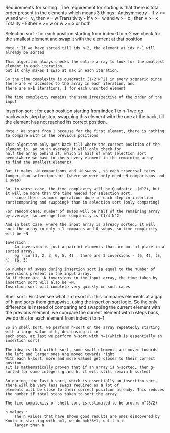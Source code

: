 Requirements for sorting :
    The requirement for sorting is that there is total order present in the elements which means 3 things :
        Antisymmetry - If v <= w and w <= v, then v = w
        Transitivity - If v >= w and w >= x , then v >= x
        Totality - Either v >= w or w >= x or both


Selection sort :
    for each position starting from index 0 to n-2
        we check for the smallest element and swap it with the element at that position

    Note : If we have sorted till idx n-2, the element at idx n-1 will already be sorted
    
    This algorithm always checks the entire array to look for the smallest element in each iteration, 
    but it only makes 1 swap at max in each iteration.

    So the time complexity is quadratic (1/2 N^2) in every scenario since there are ~n accesses to the array in each iteration, and
    there are n-1 iterations, 1 for each unsorted element

    The time complexity remains the same irrespective of the order of the input

Insertion sort :
    for each position starting from index 1 to n-1
        we go backwards step by step, swapping this element with the one at the back, till the element has not reached its 
        correct position.

    Note : We start from 1 because for the first element, there is nothing to compare with in the previous positions

    This algorithm only goes back till where the correct position of the element is, so on an average it will only check for 
    half the array behind it, which is half of what selection sort needs(where we have to check every element in the remaining array
    to find the smallest element)

    But it makes ~N comparisons and ~N swaps , so each traversal takes longer than selection sort (where we were only need ~N comparisons and 1 swap)

    So, in worst case, the time complexity will be Quadratic ~(N^2), but it will be more than the time needed for selection sort, 
        since there is more operations done in each step in insertion sort(comparing and swapping) than in selection sort (only comparing) 

    For random case, number of swaps will be half of the remaining array by average, so average time complecity is (1/4 N^2)

    And in best case, where the input array is already sorted, it will sort the array in only n-1 compares and 0 swaps, so time complexity will be ~N

    Inversion :
        An inversion is just a pair of elements that are out of place in a sorted array. 
        eg - in [1, 2, 3, 6, 5, 4] , there are 3 inversions - (6, 4), (5, 4), (6, 5) 

    So number of swaps during insertion sort is equal to the number of inversions present in the input array.
    So if there are ~N inversions in the input array, the time taken by insertion sort will also be ~N. 
    Insertion sort will complete very quickly in such cases

Shell sort :
    First we see what an h-sort is :
        this compares elements at a gap of h and sorts them groupwise, using the insertion sort logic.
        So the only difference is instead of comparing and swapping the current element with the previous element, 
        we compare the current element with h steps back, we do this for each element from index h to n-1

    So in shell sort, we perform h-sort on the array repeatedly starting with a large value of h, decreasing it in
    each step, at last we perform h-sort with h=1(which is essentially an insertion sort)

    The idea is that with h-sort, some small elements are moved towards the left and larger ones are moved towards right
    With each h-sort, more and more values get closer to their correct postion.
    (It is mathematically proven that if an array is h-sorted, then g-sorted for some integers g and h, it will still remain h sorted)

    So during, the last h-sort, which is essentially an insertion sort, there will be very less swaps required as a lot of 
    elements will be close to their correct position already. This reduces the number if total steps taken to sort the array.

    The time complexity of shell sort is estimated to be around n^(3/2)

    h values :
        The h values that have shown good results are ones discovered by Knuth ie starting with h=1, we do h=h*3+1, until h is 
        larger than n 